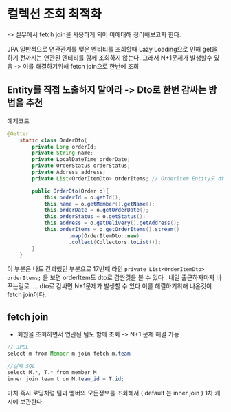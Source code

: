 # 컬렉션 조회 최적화
-> 실무에서 fetch join을 사용하게 되어 이에대해 정리해보고자 한다. 

JPA 일반적으로 연관관계를 맺은 엔티티를 조회할때 Lazy Loading으로 인해 get을 하기 전까지는 연관된 엔티티를 함께 조회하지 않는다. 그래서 N+1문제가 발생할수 있음 -> 이를 해결하기위해 fetch join으로 한번에 조회 

## Entity를 직접 노출하지 말아라 -> Dto로 한번 감싸는 방법을 추천

예제코드
```java
@Getter
    static class OrderDto{
        private Long orderId;
        private String name;
        private LocalDateTime orderDate;
        private OrderStatus orderStatus;
        private Address address;
        private List<OrderItemDto> orderItems; // OrderItem Entity도 dto로 감싸야 한다. 

        public OrderDto(Order o){
            this.orderId = o.getId();
            this.name = o.getMember().getName();
            this.orderDate = o.getOrderDate();
            this.orderStatus = o.getStatus();
            this.address = o.getDelivery().getAddress();
            this.orderItems = o.getOrderItems().stream()
                    .map(OrderItemDto::new)
                    .collect(Collectors.toList());
        }
    }
```
이 부분은 나도 간과했던 부분으로 17번쨰 라인 `private List<OrderItemDto> orderItems;` 을 보면 orderItem도 dto로 감싼것을 볼 수 있다 . 내일 출근하자마자 바꾸는걸로.....
dto로 감싸면 N+1문제가 발생할 수 있다
이를 해결하기위해 나온것이 fetch join이다.

## fetch join
- 회원을 조회하면서 연관된 팀도 함께 조회 -> N+1 문제 해결 가능

``` java
// JPQL
select m from Member m join fetch m.team

//실제 SQL
select M.*, T.* from member M 
inner join team t on M.team_id = T.id;

```
마치 즉시 로딩처렁 팀과 멤버의 모든정보를 조회해서 ( default 는 inner join ) 1차 캐시에 보관한다.